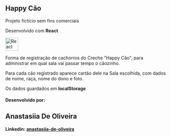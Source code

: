 ## Happy Cão
Projeto fictício sem fins comerciais

Desenvolvido com <strong> React</strong>

<img src="https://avasam.ir/assets/img/avatars/5dc2b947ad43f.png" alt="React" style="width: 40px">

Forma de registração de cachorros do Creche "Happy Cão", para administrar em qual sala vai passar tempo o cãozinho.

Para cada cão registrado aparece cartão dele na Sala escolhida, com dados de nome, raça, nome do dono e foto.

Os dados guardados em <strong> localStorage</strong>


#### Desenvolvido por:

## Anastasiia De Oliveira

#### Linkedin: [anastasiia-de-oliveira](https://www.linkedin.com/in/anastasiia-de-oliveira-237686264/)
